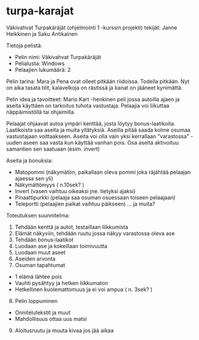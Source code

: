 turpa-karajat
=============

Väkivahvat Turpakäräjät (ohjelmointi 1 -kurssin projekti)
tekijät: Janne Heikkinen ja Saku Antikainen

Tietoja pelistä:
- Pelin nimi: Väkivahvat Turpakäräjät
- Pelialusta: Windows
- Pelaajien lukumäärä: 2

Pelin tarina:
Mara ja Pena ovat olleet pitkään riidoissa. Todella pitkään. Nyt on aika tasata tilit, kalavelkoja on rästissä ja kanat on jääneet kynimättä.

Pelin idea ja tavoitteet:
Mario Kart -henkinen peli jossa autoilla ajaen ja aseita käyttäen on tarkoitus tuhota vastustaja. 
Pelaajia voi liikuttaa näppäimistöllä tai ohjaimilla.

Pelaajat ohjaavat autoa ympäri kenttää, josta löytyy bonus-laatikoita. Laatikoista saa aseita ja muita yllätyksiä.
Aseilla pitää saada kolme osumaa vastustajaan voittaakseen.
Aseita voi olla vain yksi kerrallaan "varastossa" - uuden aseen saa vasta kun käyttää vanhan pois.
Osa aseita aktivoituu samantien sen saatuaan (esim. invert)

Aseita ja bonuksia:
- Matopommi (näkymätön, paikallaan oleva pommi joka räjähtää pelaajan ajaessa sen yli)
- Näkymättömyys ( n.10sek? )
- Invert (vasen vaihtuu oikeaksi jne. tietyksi ajaksi)
- Pinaattipurkki (pelaaja saa osuman osuessaan toiseen pelaajaan)
- Teleportti (pelaajien paikat vaihtuu päikseen)
... ja muita?

Toteutuksen suunnitelma:
1. Tehdään kenttä ja autot, testaillaan liikkumista
2. Elämät näkyviin, tehdään ruutu jossa näkyy varastossa oleva ase
3. Tehdään bonus-laatikot
4. Luodaan ase ja kokeillaan toimivuutta
5. Luodaan muut aseet
6. Aseiden arvonta 
7. Osuman tapahtumat
- 1 elämä lähtee pois
- Vauhti pysähtyy ja hetken liikkumaton
- Hetkellinen kuolemattomuus ja ei voi ampua ( n. 3sek? )
8. Pelin loppuminen
- Onnitelutekstit ja muut
- Mahdollisuus ottaa uus matsi
9. Aloitusruutu ja muuta kivaa jos jää aikaa
